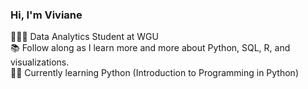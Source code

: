 ### Hi, I'm Viviane

👩🏻‍💻 Data Analytics Student at WGU<br/>
📚 Follow along as I learn more and more about Python, SQL, R, and visualizations.<br/>
✍🏻 Currently learning Python (Introduction to Programming in Python)<br/>
